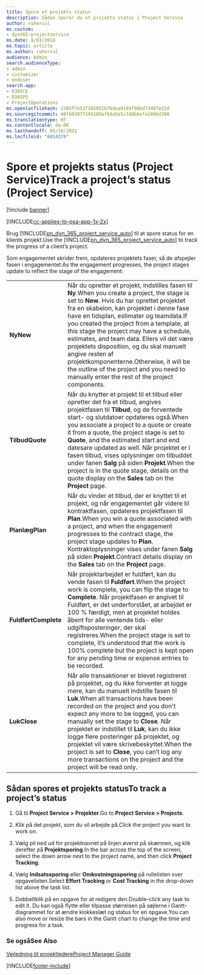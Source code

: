```yaml
---
title: Spore et projekts status
description: Sådan sporer du et projekts status i Project Service
author: ruhercul
ms.custom:
- dyn365-projectservice
ms.date: 8/03/2018
ms.topic: article
ms.author: ruhercul
audience: Admin
search.audienceType:
- admin
- customizer
- enduser
search.app:
- D365CE
- D365PS
- ProjectOperations
ms.openlocfilehash: 2385f7e52f3b5051b76daa9169f98bd73487e22d
ms.sourcegitcommit: 40f68387f594180af64a5e5c748b6efa188bd300
ms.translationtype: HT
ms.contentlocale: da-DK
ms.lasthandoff: 05/10/2021
ms.locfileid: "6014379"
---
```

# <a name="track-a-projects-status-project-service"></a><span data-ttu-id="e65c0-103">Spore et projekts status (Project Service)</span><span class="sxs-lookup"><span data-stu-id="e65c0-103">Track a project’s status (Project Service)</span></span>

[!include [banner](../includes/psa-now-project-operations.md)]

[!INCLUDE[cc-applies-to-psa-app-1x-2x](../includes/cc-applies-to-psa-app-1x-2x.md)]

<span data-ttu-id="e65c0-104">Brug [!INCLUDE[pn_dyn_365_project_service_auto](../includes/pn-dyn-365-project-service-auto.md)] til at spore status for en klients projekt.</span><span class="sxs-lookup"><span data-stu-id="e65c0-104">Use the [!INCLUDE[pn_dyn_365_project_service_auto](../includes/pn-dyn-365-project-service-auto.md)] to track the progress of a client’s project.</span></span>  

<span data-ttu-id="e65c0-105">Som engagementet skrider frem, opdateres projektets faser, så de afspejler fasen i engagementet:</span><span class="sxs-lookup"><span data-stu-id="e65c0-105">As the engagement progresses, the project stages update to reflect the stage of the engagement:</span></span>  


|              |                                                                                                                                                                                                                                                                                                  |
|--------------|--------------------------------------------------------------------------------------------------------------------------------------------------------------------------------------------------------------------------------------------------------------------------------------------------|
|   <span data-ttu-id="e65c0-106">**Ny**</span><span class="sxs-lookup"><span data-stu-id="e65c0-106">**New**</span></span>    | <span data-ttu-id="e65c0-107">Når du opretter et projekt, indstilles fasen til **Ny**.</span><span class="sxs-lookup"><span data-stu-id="e65c0-107">When you create a project, the stage is set to **New**.</span></span> <span data-ttu-id="e65c0-108">Hvis du har oprettet projektet fra en skabelon, kan projektet i denne fase have en tidsplan, estimater og teamdata.</span><span class="sxs-lookup"><span data-stu-id="e65c0-108">If you created the project from a template, at this stage the project may have a schedule, estimates, and team data.</span></span> <span data-ttu-id="e65c0-109">Ellers vil det være projektets disposition, og du skal manuelt angive resten af projektkomponenterne.</span><span class="sxs-lookup"><span data-stu-id="e65c0-109">Otherwise, it will be the outline of the project and you need to manually enter the rest of the project components.</span></span> |
|  <span data-ttu-id="e65c0-110">**Tilbud**</span><span class="sxs-lookup"><span data-stu-id="e65c0-110">**Quote**</span></span>   |      <span data-ttu-id="e65c0-111">Når du knytter et projekt til et tilbud eller opretter det fra et tilbud, angives projektfasen til **Tilbud**, og de forventede start- og slutdatoer opdateres også.</span><span class="sxs-lookup"><span data-stu-id="e65c0-111">When you associate a project to a quote or create it from a quote, the project stage is set to **Quote**, and the estimated start and end datesare updated as well.</span></span> <span data-ttu-id="e65c0-112">Når projektet er i fasen tilbud, vises oplysninger om tilbuddet under fanen **Salg** på siden **Projekt**.</span><span class="sxs-lookup"><span data-stu-id="e65c0-112">When the project is in the quote stage, details on the quote display on the **Sales** tab on the **Project** page.</span></span>      |
|   <span data-ttu-id="e65c0-113">**Planlæg**</span><span class="sxs-lookup"><span data-stu-id="e65c0-113">**Plan**</span></span>   |                                     <span data-ttu-id="e65c0-114">Når du vinder et tilbud, der er knyttet til et projekt, og når engagementet går videre til kontraktfasen, opdateres projektfasen til **Plan**.</span><span class="sxs-lookup"><span data-stu-id="e65c0-114">When you win a quote associated with a project, and when the engagement progresses to the contract stage, the project stage updates to **Plan**.</span></span> <span data-ttu-id="e65c0-115">Kontraktoplysninger vises under fanen **Salg** på siden **Projekt**.</span><span class="sxs-lookup"><span data-stu-id="e65c0-115">Contract details display on the **Sales** tab on the **Project** page.</span></span>                                      |
| <span data-ttu-id="e65c0-116">**Fuldført**</span><span class="sxs-lookup"><span data-stu-id="e65c0-116">**Complete**</span></span> |                    <span data-ttu-id="e65c0-117">Når projektarbejdet er fuldført, kan du vende fasen til **Fuldført**.</span><span class="sxs-lookup"><span data-stu-id="e65c0-117">When the project work is complete, you can flip the stage to **Complete**.</span></span> <span data-ttu-id="e65c0-118">Når projektfasen er angivet til Fuldført, er det underforstået, at arbejdet er 100 % færdigt, men at projektet holdes åbent for alle ventende tids- eller udgiftsposteringer, der skal registreres.</span><span class="sxs-lookup"><span data-stu-id="e65c0-118">When the project stage is set to complete, it’s understood that the work is 100% complete but the project is kept open for any pending time or expense entries to be recorded.</span></span>                     |
|  <span data-ttu-id="e65c0-119">**Luk**</span><span class="sxs-lookup"><span data-stu-id="e65c0-119">**Close**</span></span>   |           <span data-ttu-id="e65c0-120">Når alle transaktioner er blevet registreret på projektet, og du ikke forventer at logge mere, kan du manuelt indstille fasen til **Luk**.</span><span class="sxs-lookup"><span data-stu-id="e65c0-120">When all transactions have been recorded on the project and you don't expect any more to be logged, you can manually set the stage to **Close**.</span></span> <span data-ttu-id="e65c0-121">Når projektet er indstillet til **Luk**, kan du ikke logge flere posteringer på projektet, og projektet vil være skrivebeskyttet.</span><span class="sxs-lookup"><span data-stu-id="e65c0-121">When the project is set to **Close**, you can’t log any more transactions on the project and the project will be read only.</span></span>           |

## <a name="to-track-a-projects-status"></a><span data-ttu-id="e65c0-122">Sådan spores et projekts status</span><span class="sxs-lookup"><span data-stu-id="e65c0-122">To track a project’s status</span></span>  

1.  <span data-ttu-id="e65c0-123">Gå til **Project Service > Projekter**.</span><span class="sxs-lookup"><span data-stu-id="e65c0-123">Go to **Project Service > Projects**.</span></span>  

2.  <span data-ttu-id="e65c0-124">Klik på det projekt, som du vil arbejde på.</span><span class="sxs-lookup"><span data-stu-id="e65c0-124">Click the project you want to work on.</span></span>  

3.  <span data-ttu-id="e65c0-125">Vælg pil ned ud for projektnavnet på linjen øverst på skærmen, og klik derefter på **Projektsporing**.</span><span class="sxs-lookup"><span data-stu-id="e65c0-125">In the bar across the top of the screen, select the down arrow next to the project name, and then click **Project Tracking**.</span></span>  

4.  <span data-ttu-id="e65c0-126">Vælg **Indsatssporing** eller **Omkostningssporing** på rullelisten over opgavelisten.</span><span class="sxs-lookup"><span data-stu-id="e65c0-126">Select **Effort Tracking** or **Cost Tracking** in the drop-down list above the task list.</span></span>  

5.  <span data-ttu-id="e65c0-127">Dobbeltklik på en opgave for at redigere den.</span><span class="sxs-lookup"><span data-stu-id="e65c0-127">Double-click any task to edit it.</span></span> <span data-ttu-id="e65c0-128">Du kan også flytte eller tilpasse størrelsen på søjlerne i Gantt-diagrammet for at ændre klokkeslæt og status for en opgave.</span><span class="sxs-lookup"><span data-stu-id="e65c0-128">You can also move or resize the bars in the Gantt chart to change the time and progress for a task.</span></span>  

### <a name="see-also"></a><span data-ttu-id="e65c0-129">Se også</span><span class="sxs-lookup"><span data-stu-id="e65c0-129">See Also</span></span>  
 [<span data-ttu-id="e65c0-130">Vejledning til projektledere</span><span class="sxs-lookup"><span data-stu-id="e65c0-130">Project Manager Guide</span></span>](../psa/project-manager-guide.md)


[!INCLUDE[footer-include](../includes/footer-banner.md)]